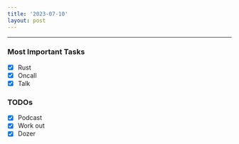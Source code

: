 ```yaml
---
title: '2023-07-10'
layout: post
---
```


---

### Most Important Tasks

- [x] Rust
- [x] Oncall
- [x] Talk

### TODOs

- [x] Podcast
- [x] Work out
- [x] Dozer
